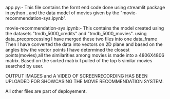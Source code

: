 app.py:-
       This file contains the fornt end code done using streamlit package in python , and the data model of movies given by the "movie-recommendation-sys.ipynb".


       
movie-recommendation-sys.ipynb:- 
       This contains the model created using the datasets "tmdb_5000_credits" and "tmdb_5000_movies".
       using data_precprocessing I have merged these two files into one data_frame
       Then I have converted the data into vectors on 2D plane and based on the angles btw the vector points I have determined the closest points(movies),all the similarities among movies is made into a 4806X4806 
        matrix.
       Based on the sorted  matrix I pulled of the top 5 similar movies searched by user.

OUTPUT IMAGES and  A VIDEO OF SCREENRECORDING HAS BEEN UPLOADED FOR SHOWCASING THE MOVIE RECOMMENDATION SYSTEM. 
       
All other files are part of deployement.       
       
       
